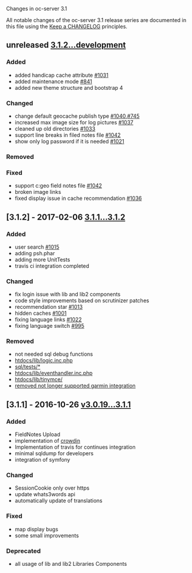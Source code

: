 Changes in oc-server 3.1

All notable changes of the oc-server 3.1 release series are documented in this file using the [Keep a CHANGELOG](http://keepachangelog.com/) principles.

## unreleased [3.1.2...development](https://github.com/OpencachingDeutschland/oc-server3/compare/3.1.2...development)

### Added
- added handicap cache attribute  [#1031](http://redmine.opencaching.de/issues/1031)
- added maintenance mode [#841](http://redmine.opencaching.de/issues/841)
- added new theme structure and bootstrap 4

### Changed
- change default geocache publish type [#1040](http://redmine.opencaching.de/issues/1040),[#745](http://redmine.opencaching.de/issues/745)
- increased max image size for log pictures [#1037](http://redmine.opencaching.de/issues/1037)
- cleaned up old directories [#1033](http://redmine.opencaching.de/issues/1033)
- support line breaks in filed notes file [#1042](http://redmine.opencaching.de/issues/1042)
- show only log password if it is needed [#1021](http://redmine.opencaching.de/issues/1021)

### Removed

### Fixed
- support c:geo field notes file [#1042](http://redmine.opencaching.de/issues/1042)
- broken image links
- fixed display issue in cache recommendation [#1036](http://redmine.opencaching.de/issues/1036)

## [3.1.2] - 2017-02-06 [3.1.1...3.1.2](https://github.com/OpencachingDeutschland/oc-server3/compare/3.1.1...3.1.2)

### Added
* user search [#1015](http://redmine.opencaching.de/issues/1015)
* adding psh.phar
* adding more UnitTests
* travis ci integration completed 

### Changed
* fix login issue with lib and lib2 components
* code style improvements based on scrutinizer patches
* recommendation star [#1013](http://redmine.opencaching.de/issues/1013)
* hidden caches [#1001](http://redmine.opencaching.de/issues/1001)
* fixing language links [#1022](http://redmine.opencaching.de/issues/1022)
* fixing language switch [#995](http://redmine.opencaching.de/issues/995)

### Removed
* not needed sql debug functions
* [htdocs/lib/logic.inc.php](https://github.com/OpencachingDeutschland/oc-server3/commit/6d369d3ab15140fbf5cb70177716877d8621931f#diff-0724e744015c5d5065054a2b46e8ae67)
* [sql/tests/*](https://github.com/OpencachingDeutschland/oc-server3/commit/fb0222644d263c4428aa0c22b6fc72694bd066e8)
* [htdocs/lib/eventhandler.inc.php](https://github.com/OpencachingDeutschland/oc-server3/commit/2c9e596615cecec6071b3cd7361fbc46a419ade7)
* [htdocs/lib/tinymce/](https://github.com/OpencachingDeutschland/oc-server3/commit/c90261baee46e7c594fe546dfa74f49a7ccd6d93)
* [removed not longer supported garmin integration](https://github.com/OpencachingDeutschland/oc-server3/commit/5495d17f2e2d848b299d416c62a1a058dd176074)

## [3.1.1] - 2016-10-26 [v3.0.19...3.1.1](https://github.com/OpencachingDeutschland/oc-server3/compare/v3.0.19...3.1.1)

### Added

* FieldNotes Upload
* implementation of [crowdin](https://crowdin.com/project/opencaching)
* Implementation of travis for continues integration
* minimal sqldump for developers
* integration of symfony

### Changed
* SessionCookie only over https
* update whats3words api
* automatically update of translations

### Fixed
* map display bugs
* some small improvements

### Deprecated
* all usage of lib and lib2 Libraries Components
